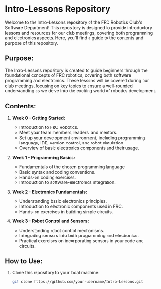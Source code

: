 # Intro-Lessons Repository

Welcome to the Intro-Lessons repository of the FRC Robotics Club's Software Department! This repository is designed to provide introductory lessons and resources for our club meetings, covering both programming and electronics aspects. Here, you'll find a guide to the contents and purpose of this repository.

## Purpose:

The Intro-Lessons repository is created to guide beginners through the foundational concepts of FRC robotics, covering both software programming and electronics. These lessons will be covered during our club meetings, focusing on key topics to ensure a well-rounded understanding as we delve into the exciting world of robotics development.

## Contents:

1. **Week 0 - Getting Started:**
   - Introduction to FRC Robotics.
   - Meet your team members, leaders, and mentors.
   - Set up your development environment, including programming language, IDE, version control, and robot simulation.
   - Overview of basic electronics components and their usage.

2. **Week 1 - Programming Basics:**
   - Fundamentals of the chosen programming language.
   - Basic syntax and coding conventions.
   - Hands-on coding exercises.
   - Introduction to software-electronics integration.

3. **Week 2 - Electronics Fundamentals:**
   - Understanding basic electronics principles.
   - Introduction to electronic components used in FRC.
   - Hands-on exercises in building simple circuits.

4. **Week 3 - Robot Control and Sensors:**
   - Understanding robot control mechanisms.
   - Integrating sensors into both programming and electronics.
   - Practical exercises on incorporating sensors in your code and circuits.

## How to Use:

1. Clone this repository to your local machine:

   ```bash
   git clone https://github.com/your-username/Intro-Lessons.git
